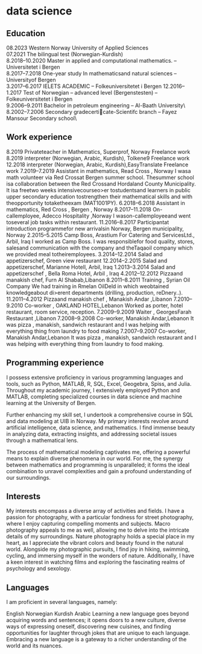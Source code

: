 # data science
## Education
08.2023           Western Norway University of Applied Sciences\
07.2021           The bilingual test (Norwegian-Kurdish)\
8.2018–10.2020    Master in applied and computational mathematics. – Universitetet i Bergen\
8.2017–7.2018     One-year study In mathematicsand natural sciences – Universityof Bergen\
3.2017–6.2017     IELETS ACADEMIC – Folkeuniversitetet i Bergen
12.2016–1.2017    Test of Norwegian – advanced level (Bergenstesten) – Folkeuniversitetet i Bergen\
9.2006–9.2011     Bachelor in petroleum engineering – Al-Baath University\\
8.2002–7.2006     Secondary gradecerticate-Scientifc branch – Fayez Mansour Secondary school\
## Work experience
8.2019 Privateteacher in Mathematics, Superprof, Norway
Freelance work
8.2019 interpreter (Norwegian, Arabic, Kurdish), Tolkene9
Freelance work
12.2018 interpreter (Norwegian, Arabic, Kurdish),EasyTranslate
Freelance work
7.2019–7.2019 Assistant in mathematics, Read Cross , Norway
I wasa math volunteer via Red Crossat Bergen summer school. Thesummer school isa collaboration
between the Red Crossand Hordaland County Municipality. It isa freetwo weeks intensivecourseo>er
tostudentsand learners in public upper secondary education tostrengthen their mathematical skills
and with theopportunity totaketheexam (MAT1001PY).
6.2018–6.2018 Assistant in mathematics, Red Cross , Bergen , Norway
8.2017–11.2018 On-callemployee, Adecco Hospitality ,Norway
I wason-callemployeeand went toseveral job tasks within restaurant.
11.2016–8.2017 Participantat introduction programmefor new arrivalsin Norway, Bergen municipality, Norway
2.2015–5.2015 Camp Boss, Arastium For Catering and ServicesLtd., Arbil, Iraq
I worked as Camp Boss. I was responsiblefor food quality, stores, salesand communication with the
company and theTaqaoil company which we provided meal totheiremployees.
3.2014–12.2014 Salad and appetizerschef, Green view restaurant
12.2014–2.2015 Salad and appetizerschef, Marianne Hotell, Arbil, Iraq
1.2013–3.2014 Salad and appetizerschef , Bella Roma Hotel, Arbil , Iraq
4.2012–12.2012 Pizzaand manakish chef, Furn Al Shabab,Libanon
8.2011–8.2011 Training , Syrian Oil Company
We had training in Rmelan OilDeld in which weobtained knowledgeabout di>erent departments
(drilling, production, reDnery..).
11.2011–4.2012 Pizzaand manakish chef , Manakish Andar ,Libanon
7.2010–9.2010 Co-worker , OAKLAND HOTEL,Lebanon
Worked as porter, hotel restaurant, room service, reception.
7.2009–9.2009 Waiter , GeorgesFarah Restaurant ,Libanon
7.2008–9.2008 Co-worker, Manakish Andar,Lebanon
It was pizza , manakish, sandwich restaurant and I was helping with everything thing from laundry to
food making
7.2007–9.2007 Co-worker, Manakish Andar,Lebanon
It was pizza , manakish, sandwich restaurant and I was helping with everything thing from laundry to
food making.
## Programming experience
I possess extensive proficiency in various programming languages and tools, such as Python, MATLAB, R, SQL, Excel, Geogebra, Spiss, and Julia. Throughout my academic journey, I extensively employed Python and MATLAB, completing specialized courses in data science and machine learning at the University of Bergen.

Further enhancing my skill set, I undertook a comprehensive course in SQL and data modeling at UIB in Norway. My primary interests revolve around artificial intelligence, data science, and mathematics. I find immense beauty in analyzing data, extracting insights, and addressing societal issues through a mathematical lens.

The process of mathematical modeling captivates me, offering a powerful means to explain diverse phenomena in our world. For me, the synergy between mathematics and programming is unparalleled; it forms the ideal combination to unravel complexities and gain a profound understanding of our surroundings.
## Interests 
My interests encompass a diverse array of activities and fields. I have a passion for photography, with a particular fondness for street photography, where I enjoy capturing compelling moments and subjects. Macro photography appeals to me as well, allowing me to delve into the intricate details of my surroundings. Nature photography holds a special place in my heart, as I appreciate the vibrant colors and beauty found in the natural world. Alongside my photographic pursuits, I find joy in hiking, swimming, cycling, and immersing myself in the wonders of nature. Additionally, I have a keen interest in watching films and exploring the fascinating realms of psychology and sexology.
## Languages
I am proficient in several languages, namely:

English
Norwegian
Kurdish
Arabic
Learning a new language goes beyond acquiring words and sentences; it opens doors to a new culture, diverse ways of expressing oneself, discovering new cuisines, and finding opportunities for laughter through jokes that are unique to each language. Embracing a new language is a gateway to a richer understanding of the world and its nuances.
